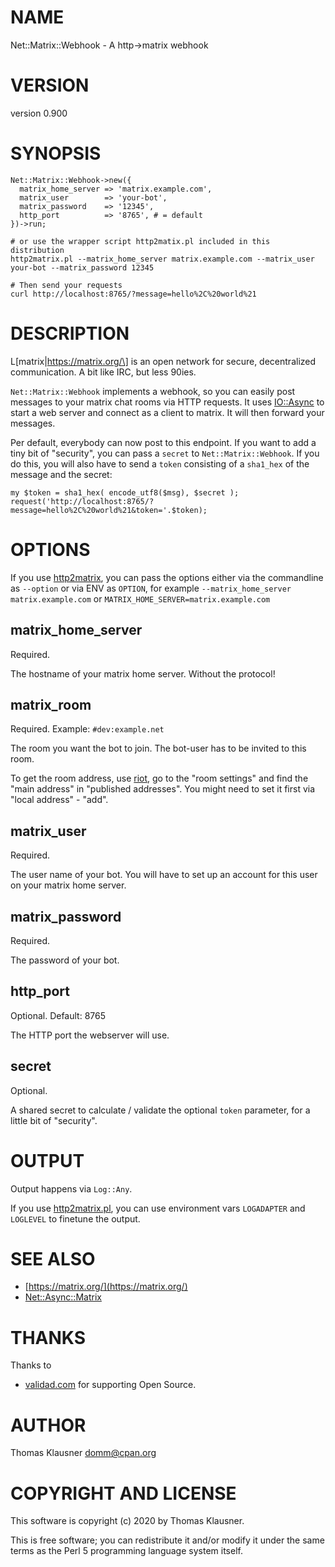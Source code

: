 # NAME

Net::Matrix::Webhook - A http->matrix webhook

# VERSION

version 0.900

# SYNOPSIS

    Net::Matrix::Webhook->new({
      matrix_home_server => 'matrix.example.com',
      matrix_user        => 'your-bot',
      matrix_password    => '12345',
      http_port          => '8765', # = default
    })->run;

    # or use the wrapper script http2matix.pl included in this distribution
    http2matrix.pl --matrix_home_server matrix.example.com --matrix_user your-bot --matrix_password 12345

    # Then send your requests
    curl http://localhost:8765/?message=hello%2C%20world%21

# DESCRIPTION

L\[matrix|https://matrix.org/\] is an open network for secure, decentralized communication. A bit like IRC, but less 90ies.

`Net::Matrix::Webhook` implements a webhook, so you can easily post messages to your matrix chat rooms via HTTP requests. It uses [IO::Async](https://metacpan.org/pod/IO::Async) to start a web server and connect as a client to matrix. It will then forward your messages.

Per default, everybody can now post to this endpoint. If you want to add a tiny bit of "security", you can pass a `secret` to `Net::Matrix::Webhook`. If you do this, you will also have to send a `token` consisting of a `sha1_hex` of the message and the secret:

    my $token = sha1_hex( encode_utf8($msg), $secret );
    request('http://localhost:8765/?message=hello%2C%20world%21&token='.$token);

# OPTIONS

If you use [http2matrix](https://metacpan.org/pod/http2matrix), you can pass the options either via the commandline as `--option` or via ENV as `OPTION`, for example `--matrix_home_server matrix.example.com` or `MATRIX_HOME_SERVER=matrix.example.com`

## matrix\_home\_server

Required.

The hostname of your matrix home server. Without the protocol!

## matrix\_room

Required. Example: `#dev:example.net`

The room you want the bot to join. The bot-user has to be invited to this room.

To get the room address, use [riot](https://metacpan.org/pod/riot), go to the "room settings" and find the "main address" in "published addresses". You might need to set it first via "local address" - "add".

## matrix\_user

Required.

The user name of your bot. You will have to set up an account for this user on your matrix home server.

## matrix\_password

Required.

The password of your bot.

## http\_port

Optional. Default: 8765

The HTTP port the webserver will use.

## secret

Optional.

A shared secret to calculate / validate the optional `token` parameter, for a little bit of "security".

# OUTPUT

Output happens via `Log::Any`.

If you use [http2matrix.pl](https://metacpan.org/pod/http2matrix.pl), you can use  environment vars `LOGADAPTER` and `LOGLEVEL` to finetune the output.

# SEE ALSO

- [https://matrix.org/](https://matrix.org/)
- [Net::Async::Matrix](https://metacpan.org/pod/Net::Async::Matrix)

# THANKS

Thanks to

- [validad.com](https://www.validad.com/) for supporting Open Source.

# AUTHOR

Thomas Klausner <domm@cpan.org>

# COPYRIGHT AND LICENSE

This software is copyright (c) 2020 by Thomas Klausner.

This is free software; you can redistribute it and/or modify it under
the same terms as the Perl 5 programming language system itself.
